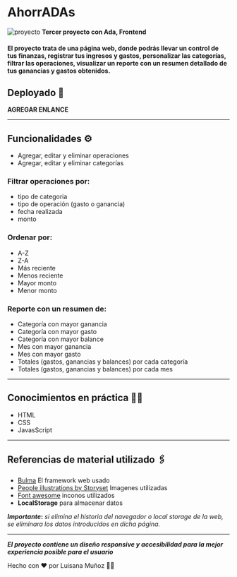 # AhorrADAs

![proyecto](https://user-images.githubusercontent.com/102828460/188036892-41e01721-ce06-47c7-a710-2a6dc39b278f.png)
**Tercer proyecto con Ada, Frontend**

#### El proyecto trata de una página web, donde podrás llevar un control de tus finanzas, registrar tus ingresos y gastos, personalizar las categorías, filtrar las operaciones, visualizar un reporte con un resumen detallado de tus ganancias y gastos obtenidos.

## Deployado :rocket:

**AGREGAR ENLANCE**

----------------

## Funcionalidades :gear:
* Agregar, editar y eliminar operaciones
* Agregar, editar y eliminar categorías
### Filtrar operaciones por:
* tipo de categoria
* tipo de operación (gasto o ganancia)
* fecha realizada
* monto
### Ordenar por:
* A-Z 
* Z-A
* Más reciente
* Menos reciente
* Mayor monto
* Menor monto
### Reporte con un resumen de:
* Categoría con mayor ganancia
* Categoría con mayor gasto
* Categoría con mayor balance
* Mes con mayor ganancia
* Mes con mayor gasto
* Totales (gastos, ganancias y balances) por cada categoría
* Totales (gastos, ganancias y balances) por cada mes

----------------------------

## Conocimientos en práctica :woman_technologist:
* HTML
* CSS
* JavasScript

-------------------------------

## Referencias de material utilizado :paperclips:
* [Bulma](https://bulma.io/)  El framework web usado
* [People illustrations by Storyset](https://storyset.com/people) Imagenes utilizadas
* [Font awesome](https://fontawesome.com/) inconos utilizados
* **LocalStorage** para almacenar datos

**_Importante_:** *si elimina el historia del navegador o local storage de la web, se eliminara los datos introducidos en dicha página.*

-----------------------------------------------------------------------------------------------------------

 **_El proyecto contiene un diseño responsive y accesibilidad para la mejor experiencia posible para el usuario_**

Hecho con :heart: por Luisana Muñoz :woman_technologist: 



